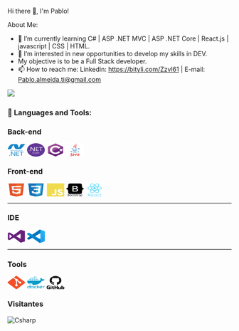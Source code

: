 Hi there 👋, I'm Pablo!

About Me:

- 🌱 I’m currently learning C# | ASP .NET MVC | ASP .NET Core | React.js | javascript | CSS | HTML.
- 👀 I’m interested in new opportunities to develop my skills in DEV.
- My objective is to be a Full Stack developer.
- 📫 How to reach me: Linkedin: https://bityli.com/Zzvl61 | E-mail: Pablo.almeida.ti@gmail.com

<img height="180em" src="https://github-readme-stats.vercel.app/api/top-langs/?username=pablooliveirati&layout=compact&langs_count=7&theme=gotham"/>

### 🔨 Languages and Tools:
 
 <div style="display: inline_block">

 <h3> Back-end </h3>

 <img align="center" alt="dotnet" height="30" width="40" src="https://github.com/devicons/devicon/blob/master/icons/dot-net/dot-net-plain-wordmark.svg">
 <img align="center" alt="dotnetcore" height="30" width="40" src="https://github.com/devicons/devicon/blob/master/icons/dotnetcore/dotnetcore-original.svg">
 <img align="center" alt="Csharp" height="30" width="40" src="https://raw.githubusercontent.com/devicons/devicon/master/icons/csharp/csharp-original.svg"> 
 <img align="center" alt="Csharp" height="30" width="40" src="https://github.com/devicons/devicon/blob/master/icons/java/java-original-wordmark.svg"> 


  

 <h3> Front-end </h3>

 <img align="center" alt="HTML" height="30" width="40" src="https://raw.githubusercontent.com/devicons/devicon/master/icons/html5/html5-original.svg">
 <img align="center" alt="CSS" height="30" width="40" src="https://raw.githubusercontent.com/devicons/devicon/master/icons/css3/css3-original.svg">  
 <img align="center" alt="Js" height="30" width="40" src="https://raw.githubusercontent.com/devicons/devicon/master/icons/javascript/javascript-plain.svg">  
 <img align="center" alt="bootstrp" height="30" width="40" src="https://raw.githubusercontent.com/devicons/devicon/9f4f5cdb393299a81125eb5127929ea7bfe42889/icons/bootstrap/bootstrap-plain-wordmark.svg">
 <img align="center" alt="react" height="30" width="40" src="https://github.com/devicons/devicon/blob/master/icons/react/react-original-wordmark.svg"><hr>
 
 
 <h3> IDE </h3>  

 <img align="center" alt="Visual Studio" height="30" width="40" src="https://raw.githubusercontent.com/devicons/devicon/9f4f5cdb393299a81125eb5127929ea7bfe42889/icons/visualstudio/visualstudio-plain.svg">
 <img align="center" alt="VS code" height="30" width="40" src="https://raw.githubusercontent.com/devicons/devicon/9f4f5cdb393299a81125eb5127929ea7bfe42889/icons/vscode/vscode-original.svg"><br><hr>
 
 
  <h3> Tools </h3>  

 <img align="center" alt="Visual Studio" height="30" width="40" src="https://github.com/devicons/devicon/blob/master/icons/git/git-original.svg">
 <img align="center" alt="VS code" height="30" width="40" src="https://github.com/devicons/devicon/blob/master/icons/docker/docker-plain-wordmark.svg">
 <img align="center" alt="VS code" height="30" width="40" src="https://github.com/devicons/devicon/blob/master/icons/github/github-original-wordmark.svg"><br>
 

 <h3> Visitantes </h3>  

 <div>

  <img align="center" alt="Csharp" height="30" width="150" src="https://komarev.com/ghpvc/?username=pablooliveirati&color=green" alt="alexsgross" /> <br>

 </div>  
 
<!---
pablooliveirati/pablooliveirati is a ✨ special ✨ repository because its `README.md` (this file) appears on your GitHub profile.
You can click the Preview link to take a look at your changes.
--->
